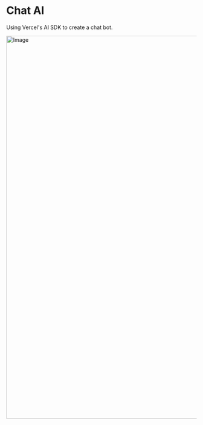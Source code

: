 # Chat AI
Using Vercel's AI SDK to create a chat bot.

<img width="1874" height="1012" alt="Image" src="https://github.com/user-attachments/assets/665e7196-b2ff-4de9-a5b0-aebe0e691f82" />
